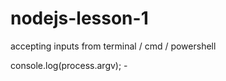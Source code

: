 # nodejs-lesson-1
accepting inputs from terminal / cmd / powershell

console.log(process.argv);   -
